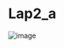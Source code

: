 # Lap2_a
![image](https://user-images.githubusercontent.com/80931327/158304310-a9d0a0c5-7375-4a15-8cfe-4c3f90630bf3.png)
